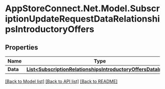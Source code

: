 # AppStoreConnect.Net.Model.SubscriptionUpdateRequestDataRelationshipsIntroductoryOffers

## Properties

Name | Type | Description | Notes
------------ | ------------- | ------------- | -------------
**Data** | [**List&lt;SubscriptionRelationshipsIntroductoryOffersDataInner&gt;**](SubscriptionRelationshipsIntroductoryOffersDataInner.md) |  | [optional] 

[[Back to Model list]](../README.md#documentation-for-models) [[Back to API list]](../README.md#documentation-for-api-endpoints) [[Back to README]](../README.md)


